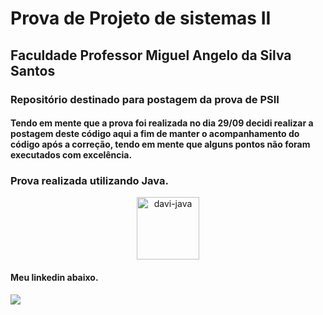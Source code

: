 # Prova de Projeto de sistemas II
## Faculdade Professor Miguel Angelo da Silva Santos
### Repositório destinado para postagem da prova de PSII
#### Tendo em mente que a prova foi realizada no dia 29/09 decidi realizar a postagem deste código aqui a fim de manter o acompanhamento do código após a correção, tendo em mente que alguns pontos não foram executados com excelência.

### Prova realizada utilizando Java.
<div align="center">

<img alt="davi-java" width="100" heigt="100" src="https://cdn.jsdelivr.net/gh/devicons/devicon/icons/java/java-original.svg">
</div>

#### Meu linkedin abaixo.
 <a href="https://www.linkedin.com/in/davi-trajano-902483205" target="_blank"><img src="https://img.shields.io/badge/-LinkedIn-%230077B5?style=for-the-badge&logo=linkedin&logoColor=white" target="_blank"></a> 
